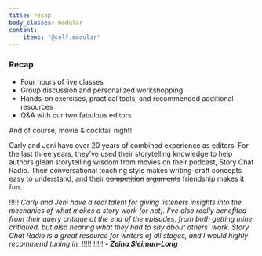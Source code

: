 ```yaml
---
title: recap
body_classes: modular
content:
    items: '@self.modular'
---
```


### Recap
* Four hours of live classes
* Group discussion and personalized workshopping
* Hands-on exercises, practical tools, and recommended additional resources 
* Q&A with our two fabulous editors

And of course, movie & cocktail night!
 
Carly and Jeni have over 20 years of combined experience as editors. For the last three years, they’ve used their storytelling knowledge to help authors glean storytelling wisdom from movies on their podcast, Story Chat Radio. Their conversational teaching style makes writing-craft concepts easy to understand, and their ~~competition~~ ~~arguments~~ friendship makes it fun. 

 
!!!!! _Carly and Jeni have a real talent for giving listeners insights into the mechanics of what makes a story work (or not). I’ve also really benefited from their query critique at the end of the episodes, from both getting mine critiqued, but also hearing what they had to say about others’ work. Story Chat Radio is a great resource for writers of all stages, and I would highly recommend tuning in._
!!!!! 
!!!!! _**- Zeina Sleiman-Long**_
 
